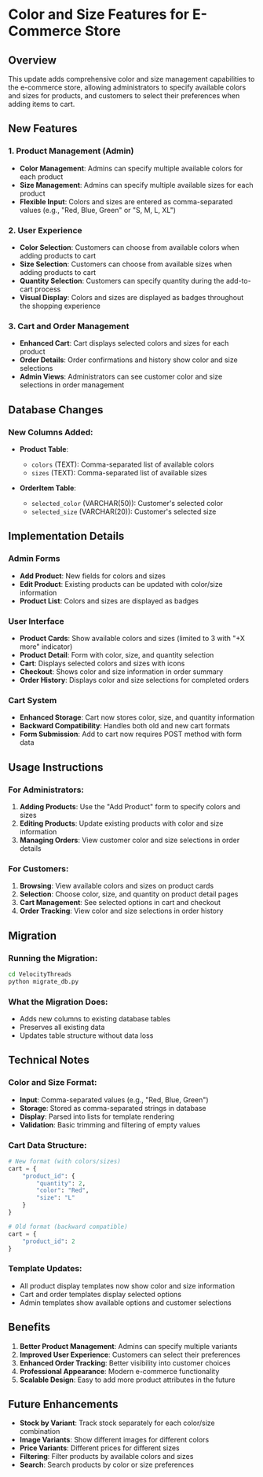 # Color and Size Features for E-Commerce Store

## Overview
This update adds comprehensive color and size management capabilities to the e-commerce store, allowing administrators to specify available colors and sizes for products, and customers to select their preferences when adding items to cart.

## New Features

### 1. Product Management (Admin)
- **Color Management**: Admins can specify multiple available colors for each product
- **Size Management**: Admins can specify multiple available sizes for each product
- **Flexible Input**: Colors and sizes are entered as comma-separated values (e.g., "Red, Blue, Green" or "S, M, L, XL")

### 2. User Experience
- **Color Selection**: Customers can choose from available colors when adding products to cart
- **Size Selection**: Customers can choose from available sizes when adding products to cart
- **Quantity Selection**: Customers can specify quantity during the add-to-cart process
- **Visual Display**: Colors and sizes are displayed as badges throughout the shopping experience

### 3. Cart and Order Management
- **Enhanced Cart**: Cart displays selected colors and sizes for each product
- **Order Details**: Order confirmations and history show color and size selections
- **Admin Views**: Administrators can see customer color and size selections in order management

## Database Changes

### New Columns Added:
- **Product Table**:
  - `colors` (TEXT): Comma-separated list of available colors
  - `sizes` (TEXT): Comma-separated list of available sizes

- **OrderItem Table**:
  - `selected_color` (VARCHAR(50)): Customer's selected color
  - `selected_size` (VARCHAR(20)): Customer's selected size

## Implementation Details

### Admin Forms
- **Add Product**: New fields for colors and sizes
- **Edit Product**: Existing products can be updated with color/size information
- **Product List**: Colors and sizes are displayed as badges

### User Interface
- **Product Cards**: Show available colors and sizes (limited to 3 with "+X more" indicator)
- **Product Detail**: Form with color, size, and quantity selection
- **Cart**: Displays selected colors and sizes with icons
- **Checkout**: Shows color and size information in order summary
- **Order History**: Displays color and size selections for completed orders

### Cart System
- **Enhanced Storage**: Cart now stores color, size, and quantity information
- **Backward Compatibility**: Handles both old and new cart formats
- **Form Submission**: Add to cart now requires POST method with form data

## Usage Instructions

### For Administrators:
1. **Adding Products**: Use the "Add Product" form to specify colors and sizes
2. **Editing Products**: Update existing products with color and size information
3. **Managing Orders**: View customer color and size selections in order details

### For Customers:
1. **Browsing**: View available colors and sizes on product cards
2. **Selection**: Choose color, size, and quantity on product detail pages
3. **Cart Management**: See selected options in cart and checkout
4. **Order Tracking**: View color and size selections in order history

## Migration

### Running the Migration:
```bash
cd VelocityThreads
python migrate_db.py
```

### What the Migration Does:
- Adds new columns to existing database tables
- Preserves all existing data
- Updates table structure without data loss

## Technical Notes

### Color and Size Format:
- **Input**: Comma-separated values (e.g., "Red, Blue, Green")
- **Storage**: Stored as comma-separated strings in database
- **Display**: Parsed into lists for template rendering
- **Validation**: Basic trimming and filtering of empty values

### Cart Data Structure:
```python
# New format (with colors/sizes)
cart = {
    "product_id": {
        "quantity": 2,
        "color": "Red",
        "size": "L"
    }
}

# Old format (backward compatible)
cart = {
    "product_id": 2
}
```

### Template Updates:
- All product display templates now show color and size information
- Cart and order templates display selected options
- Admin templates show available options and customer selections

## Benefits

1. **Better Product Management**: Admins can specify multiple variants
2. **Improved User Experience**: Customers can select their preferences
3. **Enhanced Order Tracking**: Better visibility into customer choices
4. **Professional Appearance**: Modern e-commerce functionality
5. **Scalable Design**: Easy to add more product attributes in the future

## Future Enhancements

- **Stock by Variant**: Track stock separately for each color/size combination
- **Image Variants**: Show different images for different colors
- **Price Variants**: Different prices for different sizes
- **Filtering**: Filter products by available colors and sizes
- **Search**: Search products by color or size preferences
